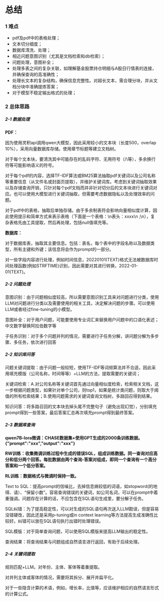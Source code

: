 # 总结

### 1 难点

* pdf及pdf中的表格处理；
* 文本切分细度；
* 数据库清洗、处理；
* 相近问题意图识别（尤其是文档检索和db检索）；
* 问题处理，意图补全；
* 处理多表之间的复杂关联，如理解基金股票持仓明细与A股日行情表的连接，并确保查询的高准确性；
* 处理长文本的复杂结构，确保信息完整性。对超长文本，需合理分块，并从文档分块中准确提炼答案；
* 对于模型不稳定输出格式的处理；

### 2 总体思路

##### 2-1 数据处理

**PDF：**

因为使用灵积api调用qwen大模型，因此采用较小的文本块（长度500，overlap 10%），采用向量数据库存储。使用章节标题等建立文档树。

对于每个文本块，要清洗其中可能存在的乱码字符、无用符号（\/\等），多余换行符等可能影响语义的符号。

对于每个pdf的内容，选择TF-IDF算法或BM25算法抽取pdf关键词以及公司名称等重要信息（从文件名或封面页提取），并维护关键词库。考虑到关键词抽取效果以及存储查询开销，只针对每个pdf文档而并非针对切分后的文本块进行关键词对应。也可以使用大模型进行关键词抽取，但需要考虑数据隐私以及处理效率的问题。

对于pdf中的表格，抽取后单独存储。由于多余制表符会影响向量相似度计算，因此使用提示和简单方式来表示表格（下面是一个表格：\n表头：xxxx\n ;\n），复杂表格先由工具提取，然后再处理，包括null值填充等。

**数据库：**

对于数据库表，抽取其主要信息。包括：表名，每个表中的字段名称以及数据类型，所有主键和外键；该信息将会作为prompt的一部分。

对一些字段内容进行处理，例如时间信息，20220101(TEXT)格式无法被数据库时间处理函数(例如STRFTIME)识别，因此需要对其进行转换，2022-01-01(TEXT)。

##### 2-2 问题处理

意图识别：由于问题相似度较高，所以需要意图识别工具来对问题进行分类，使用LLM对问题进行分类以及需要使用的相关工具，决定解决问题的步骤。可以使用LLM或者经过fine-tuning的小模型。

意图补全：对于用户问题，可能要使用专业词汇来替换用户问题中的口语化表述；中文数字替换阿拉伯数字等

子任务识别：对于多个问题并列的情况，需要进行子任务分解，讲问题分解为多步骤、多任务，依次进行回答

##### 2-2 知识库问答

问题关键词提取：由于问题一般较短，使用TF-IDF等词频算法并不合适，因此采用填充模版（公司名称，时间等等）+LLM的方法，提取需要的关键词；

关键词检索：A.对公司名称等关键词首先通过向量相似度检索，检索相关文档，这一步根据问题类型，如果针对单个公司，则top1，如果是统计类问题，则取大于阈值的所有检索结果；B.使用问题需求的关键词查询文档树，多路回召得到结果。

知识问答：将多路召回的文本块去掉头尾不完整句子（避免出现幻觉），分别填充prompt得到一些答案，最后答案汇总再次填充prompt得到最终答案。

##### 2-3 数据库查询

**qwen7B-lora微调：CHASE数据集+使用GPT生成的2000条训练数据。{"prompt":"xxx","output":"xxx"}**

**RW训练：收集微调训练过程中生成的错误SQL，组成训练数据。同一查询对应高分和低分两个回答。每批数据由两个查询-答案对组成，即同一个查询有一个高分答案和一个低分答案。**

**RL训练：数据格式与微调时保持一致。**

Text to SQL：提高prompt的信噪比，去掉信息熵较低的词语，如stopword(的地得、请）、“保留小数”。容易查询错误的关键词，如公司名词，可以在prompt中着重强调。问题存在计算的话，不应包含在SQL语句生成里，要分解子任务。

SQL纠错：为了提高稳定性，可以对生成的SQL语句再次送入LLM勘误，但是容易没错硬改，因此还是采用p-tuning或in context learning等方法提高生成准确性比较好。纠错可以放在SQL语句执行出错时处理错误。

SQL模版：对于简单查询问题，可以使用SQL模版来提高LLM输出的稳定性。

查询结果：将查询结果与问题组成自然语言进行返回，有助于后续处理。

##### 2-4 关键词提取

规则匹配+LLM。对年份、主体、客体等着重提取。

对并列主体或客体的情况，需要将其拆分、展开并扁平化。

对于一些隐含计算的术语，例如，增长率，比值等，应该维护相应的自然语言形式的计算公式。
